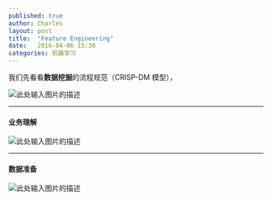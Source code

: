 ```yaml
---
published: true
author: Charles
layout: post
title:  "Feature Engineering"
date:   2016-04-06 15:30
categories: 机器学习
---
```


我们先看看**数据挖掘**的流程规范（CRISP-DM 模型），

![此处输入图片的描述][1]


----------


#### 业务理解
![此处输入图片的描述][2]


----------


  
#### 数据准备
![此处输入图片的描述][3]


  [1]: http://7xjbdi.com1.z0.glb.clouddn.com/crisp.png?imageView2/2/w/350
  [2]: http://7xjbdi.com1.z0.glb.clouddn.com/%E4%B8%9A%E5%8A%A1%E7%90%86%E8%A7%A3.png
  [3]: http://7xjbdi.com1.z0.glb.clouddn.com/%E6%95%B0%E6%8D%AE%E9%A2%84%E5%A4%84%E7%90%86.png